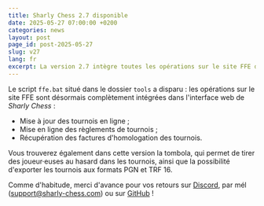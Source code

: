 ```yaml
---
title: Sharly Chess 2.7 disponible
date: 2025-05-27 07:00:00 +0200
categories: news
layout: post
page_id: post-2025-05-27
slug: v27
lang: fr
excerpt: La version 2.7 intègre toutes les opérations sur le site FFE dans l'interface web, et apporte la tombola et les exports PGN et TRF16.
---
```


Le script ``ffe.bat`` situé dans le dossier ``tools`` a disparu : les opérations sur le site FFE sont désormais complètement intégrées dans l'interface web de _Sharly Chess_ :

- Mise à jour des tournois en ligne ;
- Mise en ligne des règlements de tournois ;
- Récupération des factures d'homologation des tournois.

Vous trouverez également dans cette version la tombola, qui permet de tirer des joueur·euses au hasard dans les tournois, ainsi que la possibilité d'exporter les tournois aux formats PGN et TRF 16.

Comme d'habitude, merci d'avance pour vos retours sur [Discord](https://discord.gg/WGG87eJzQZ), par mél ([support@sharly-chess.com](mailto:support@sharly-chess.com)) ou sur [GitHub](https://github.com/sharly-chess/sharly-chess/issues) !
